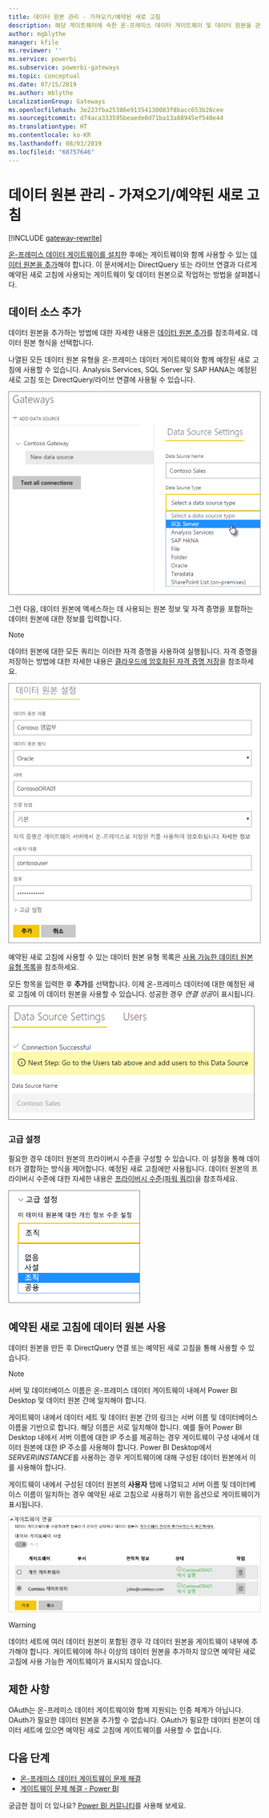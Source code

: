 ```yaml
---
title: 데이터 원본 관리 - 가져오기/예약된 새로 고침
description: 해당 게이트웨이에 속한 온-프레미스 데이터 게이트웨이 및 데이터 원본을 관리하는 방법입니다. 이 문서는 가져오기/예약된 새로 고침에서 사용할 수 있는 데이터 원본과 관련된 내용을 제공합니다.
author: mgblythe
manager: kfile
ms.reviewer: ''
ms.service: powerbi
ms.subservice: powerbi-gateways
ms.topic: conceptual
ms.date: 07/15/2019
ms.author: mblythe
LocalizationGroup: Gateways
ms.openlocfilehash: 3e223fba25386e91354130083f8bacc653b26cee
ms.sourcegitcommit: d74aca333595beaede0d71ba13a88945ef540e44
ms.translationtype: HT
ms.contentlocale: ko-KR
ms.lasthandoff: 08/03/2019
ms.locfileid: "68757646"
---
```

# <a name="manage-your-data-source---importscheduled-refresh"></a>데이터 원본 관리 - 가져오기/예약된 새로 고침

[!INCLUDE [gateway-rewrite](includes/gateway-rewrite.md)]

[온-프레미스 데이터 게이트웨이를 설치](/data-integration/gateway/service-gateway-install)한 후에는 게이트웨이와 함께 사용할 수 있는 [데이터 원본을 추가](service-gateway-data-sources.md#add-a-data-source)해야 합니다. 이 문서에서는 DirectQuery 또는 라이브 연결과 다르게 예약된 새로 고침에 사용되는 게이트웨이 및 데이터 원본으로 작업하는 방법을 살펴봅니다.

## <a name="add-a-data-source"></a>데이터 소스 추가

데이터 원본을 추가하는 방법에 대한 자세한 내용은 [데이터 원본 추가](service-gateway-data-sources.md#add-a-data-source)를 참조하세요. 데이터 원본 형식을 선택합니다.

나열된 모든 데이터 원본 유형을 온-프레미스 데이터 게이트웨이와 함께 예정된 새로 고침에 사용할 수 있습니다. Analysis Services, SQL Server 및 SAP HANA는 예정된 새로 고침 또는 DirectQuery/라이브 연결에 사용될 수 있습니다.

![데이터 원본 선택](media/service-gateway-enterprise-manage-scheduled-refresh/datasourcesettings2.png)

그런 다음, 데이터 원본에 액세스하는 데 사용되는 원본 정보 및 자격 증명을 포함하는 데이터 원본에 대한 정보를 입력합니다.

> [!NOTE]
> 데이터 원본에 대한 모든 쿼리는 이러한 자격 증명을 사용하여 실행됩니다. 자격 증명을 저장하는 방법에 대한 자세한 내용은 [클라우드에 암호화된 자격 증명 저장](service-gateway-data-sources.md#store-encrypted-credentials-in-the-cloud)을 참조하세요.

![데이터 원본 설정 입력](media/service-gateway-enterprise-manage-scheduled-refresh/datasourcesettings3-oracle.png)

예약된 새로 고침에 사용할 수 있는 데이터 원본 유형 목록은 [사용 가능한 데이터 원본 유형 목록](service-gateway-data-sources.md#list-of-available-data-source-types)을 참조하세요.

모든 항목을 입력한 후 **추가**를 선택합니다. 이제 온-프레미스 데이터에 대한 예정된 새로 고침에 이 데이터 원본을 사용할 수 있습니다. 성공한 경우 *연결 성공*이 표시됩니다.

![연결 상태 표시](media/service-gateway-enterprise-manage-scheduled-refresh/datasourcesettings4.png)

### <a name="advanced-settings"></a>고급 설정

필요한 경우 데이터 원본의 프라이버시 수준을 구성할 수 있습니다. 이 설정을 통해 데이터가 결합하는 방식을 제어합니다. 예정된 새로 고침에만 사용됩니다. 데이터 원본의 프라이버시 수준에 대한 자세한 내용은 [프라이버시 수준(파워 쿼리)](https://support.office.com/article/Privacy-levels-Power-Query-CC3EDE4D-359E-4B28-BC72-9BEE7900B540)을 참조하세요.

![프라이버시 수준 설정](media/service-gateway-enterprise-manage-scheduled-refresh/datasourcesettings9.png)

## <a name="use-the-data-source-for-scheduled-refresh"></a>예약된 새로 고침에 데이터 원본 사용

데이터 원본을 만든 후 DirectQuery 연결 또는 예약된 새로 고침을 통해 사용할 수 있습니다.

> [!NOTE]
> 서버 및 데이터베이스 이름은 온-프레미스 데이터 게이트웨이 내에서 Power BI Desktop 및 데이터 원본 간에 일치해야 합니다.

게이트웨이 내에서 데이터 세트 및 데이터 원본 간의 링크는 서버 이름 및 데이터베이스 이름을 기반으로 합니다. 해당 이름은 서로 일치해야 합니다. 예를 들어 Power BI Desktop 내에서 서버 이름에 대한 IP 주소를 제공하는 경우 게이트웨이 구성 내에서 데이터 원본에 대한 IP 주소를 사용해야 합니다. Power BI Desktop에서 *SERVER\INSTANCE*를 사용하는 경우 게이트웨이에 대해 구성된 데이터 원본에서 이를 사용해야 합니다.

게이트웨이 내에서 구성된 데이터 원본의 **사용자** 탭에 나열되고 서버 이름 및 데이터베이스 이름이 일치하는 경우 예약된 새로 고침으로 사용하기 위한 옵션으로 게이트웨이가 표시됩니다.

![사용자 표시](media/service-gateway-enterprise-manage-scheduled-refresh/powerbi-gateway-enterprise-schedule-refresh.png)

> [!WARNING]
> 데이터 세트에 여러 데이터 원본이 포함된 경우 각 데이터 원본을 게이트웨이 내부에 추가해야 합니다. 게이트웨이에 하나 이상의 데이터 원본을 추가하지 않으면 예약된 새로 고침에 사용 가능한 게이트웨이가 표시되지 않습니다.

## <a name="limitations"></a>제한 사항

OAuth는 온-프레미스 데이터 게이트웨이와 함께 지원되는 인증 체계가 아닙니다. OAuth가 필요한 데이터 원본을 추가할 수 없습니다. OAuth가 필요한 데이터 원본이 데이터 세트에 있으면 예약된 새로 고침에 게이트웨이를 사용할 수 없습니다.

## <a name="next-steps"></a>다음 단계

* [온-프레미스 데이터 게이트웨이 문제 해결](/data-integration/gateway/service-gateway-tshoot)
* [게이트웨이 문제 해결 - Power BI](service-gateway-onprem-tshoot.md)

궁금한 점이 더 있나요? [Power BI 커뮤니티](http://community.powerbi.com/)를 사용해 보세요.
